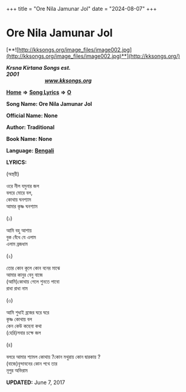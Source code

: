 +++
title = "Ore Nila Jamunar Jol"
date = "2024-08-07"
+++

# Ore Nila Jamunar Jol
[**![http://kksongs.org/image_files/image002.jpg](http://kksongs.org/image_files/image002.jpg)**](http://kksongs.org/)

**_Krsna Kirtana Songs est. 2001_**                                                                                                                                                 **_www.kksongs.org_**

**[Home](http://kksongs.org/)** **⇒** **[Song Lyrics](http://kksongs.org/lyrics.html)** **⇒** **[O](http://kksongs.org/songs/song_o.html)**

**Song Name: Ore Nila Jamunar Jol**

**Official Name: None**

**Author: Traditional**

**Book Name: None**

**Language:** [**Bengali**](http://kksongs.org/language/list/bengali.html)

**LYRICS:**

(অস্থয়ী)

ওরে নীল যমুনার জল  
বলরে মোরে বল,  
কোথায় ঘনশ্যাম  
আমার কৃষ্ণ ঘনশ্যাম

(১)

আমি বহু আশায়  
বুক বেঁধে যে এলাম  
এলাম ব্রজধাম

(২)

তোর কোন কূলে কোন বনের মাঝে  
আমার কানুর বেনু বাজে  
(আমি)কোথায় গেলে শুনতে পাবো  
রাধা রাধা নাম

(৩)

আমি শুধাই ব্রজের ঘরে ঘরে  
কৃষ্ণ কোথায় বল  
কেন কেউ কহেনা কথা  
(হেরি)সবার চক্ষে জল

(৪)

বলরে আমার শ্যামল কোথায় ?কোন মথুরায় কোন দ্বারকায় ?  
(বাজে)বৃন্দাবনের কোন পথে তার  
নূপুর অভিরাম  
  
**UPDATED:** June 7, 2017